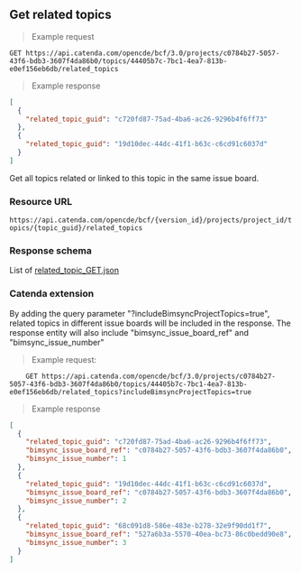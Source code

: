 ## Get related topics

> Example request

```http
GET https://api.catenda.com/opencde/bcf/3.0/projects/c0784b27-5057-43f6-bdb3-3607f4da86b0/topics/44405b7c-7bc1-4ea7-813b-e0ef156eb6db/related_topics
```

> Example response

```json
[
  {
    "related_topic_guid": "c720fd87-75ad-4ba6-ac26-9296b4f6ff73"
  },
  {
    "related_topic_guid": "19d10dec-44dc-41f1-b63c-c6cd91c6037d"
  }
]
```

Get all topics related or linked to this topic in the same issue board.

### Resource URL

`https://api.catenda.com/opencde/bcf/{version_id}/projects/project_id/topics/{topic_guid}/related_topics`

### Response schema

List of [related_topic_GET.json](https://github.com/buildingSMART/BCF-API/blob/release_3_0/Schemas_draft-03/Collaboration/RelatedTopic/related_topic_GET.json)

### Catenda extension

By adding the query parameter "?includeBimsyncProjectTopics=true", related topics in different issue boards will be included in the response.
The response entity will also include "bimsync_issue_board_ref" and "bimsync_issue_number"

> Example request:

```http
    GET https://api.catenda.com/opencde/bcf/3.0/projects/c0784b27-5057-43f6-bdb3-3607f4da86b0/topics/44405b7c-7bc1-4ea7-813b-e0ef156eb6db/related_topics?includeBimsyncProjectTopics=true
```

> Example response

```json
[
  {
    "related_topic_guid": "c720fd87-75ad-4ba6-ac26-9296b4f6ff73",
    "bimsync_issue_board_ref": "c0784b27-5057-43f6-bdb3-3607f4da86b0",
    "bimsync_issue_number": 1
  },
  {
    "related_topic_guid": "19d10dec-44dc-41f1-b63c-c6cd91c6037d",
    "bimsync_issue_board_ref": "c0784b27-5057-43f6-bdb3-3607f4da86b0",
    "bimsync_issue_number": 2
  },
  {
    "related_topic_guid": "68c091d8-586e-483e-b278-32e9f90dd1f7",
    "bimsync_issue_board_ref": "527a6b3a-5570-40ea-bc73-86c0bedd90e8",
    "bimsync_issue_number": 3
  }
]
```
